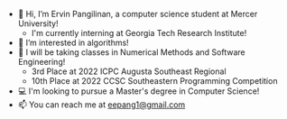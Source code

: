 - 👋  Hi, I’m Ervin Pangilinan, a computer science student at Mercer University!
  -  I'm currently interning at Georgia Tech Research Institute!
- 👀  I’m interested in algorithms!
- 🌱  I will be taking classes in Numerical Methods and Software Engineering!
  -  3rd Place at 2022 ICPC Augusta Southeast Regional 
  -  10th Place at 2022 CCSC Southeastern Programming Competition
- 💻  I'm looking to pursue a Master's degree in Computer Science!
- 📫  You can reach me at eepang1@gmail.com

<!---
ervinp2002/ervinp2002 is a ✨ special ✨ repository because its `README.md` (this file) appears on your GitHub profile.
You can click the Preview link to take a look at your changes.
--->

